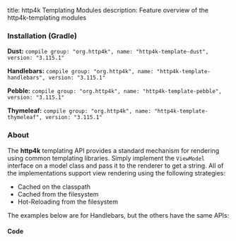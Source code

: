 title: http4k Templating Modules
description: Feature overview of the http4k-templating modules

### Installation (Gradle)
**Dust:** ```compile group: "org.http4k", name: "http4k-template-dust", version: "3.115.1"```

**Handlebars:** ```compile group: "org.http4k", name: "http4k-template-handlebars", version: "3.115.1"```

**Pebble:** ```compile group: "org.http4k", name: "http4k-template-pebble", version: "3.115.1"```

**Thymeleaf:** ```compile group: "org.http4k", name: "http4k-template-thymeleaf", version: "3.115.1"```

### About
The **http4k** templating API provides a standard mechanism for rendering using common templating libraries. Simply implement the `ViewModel` interface on a model class and pass it to the renderer to get a string. All of the implementations support view rendering using the following strategies:

* Cached on the classpath
* Cached from the filesystem
* Hot-Reloading from the filesystem

The examples below are for Handlebars, but the others have the same APIs:

#### Code  [<img class="octocat"/>](https://github.com/http4k/http4k/blob/master/src/docs/guide/modules/templating/example.kt)

 <script src="https://gist-it.appspot.com/https://github.com/http4k/http4k/blob/master/src/docs/guide/modules/templating/example.kt"></script>
